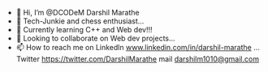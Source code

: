- 👋 Hi, I’m @DCODeM Darshil Marathe
- 👀 Tech-Junkie and chess enthusiast...
- 🌱 Currently learning C++ and Web dev!!!
- 💞️ Looking to collaborate on Web dev projects...
- 📫 How to reach me on Linkedln www.linkedin.com/in/darshil-marathe ...
                         Twitter   https://twitter.com/DarshilMarathe
                         mail    darshilm1010@gmail.com
<!---
DCODeM/DCODeM is a ✨ special ✨ repository because its `README.md` (this file) appears on your GitHub profile.
You can click the Preview link to take a look at your changes.
--->
